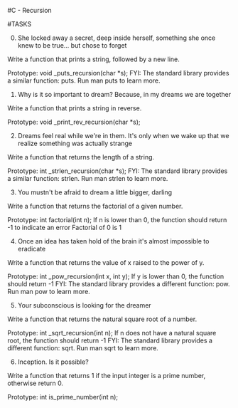 #C - Recursion

#TASKS

0. She locked away a secret, deep inside herself, something she once knew to be true... but chose to forget

Write a function that prints a string, followed by a new line.

Prototype: void _puts_recursion(char *s);
FYI: The standard library provides a similar function: puts. Run man puts to learn more.

1. Why is it so important to dream? Because, in my dreams we are together

Write a function that prints a string in reverse.

Prototype: void _print_rev_recursion(char *s);

2. Dreams feel real while we're in them. It's only when we wake up that we realize something was actually strange

Write a function that returns the length of a string.

Prototype: int _strlen_recursion(char *s);
FYI: The standard library provides a similar function: strlen. Run man strlen to learn more.

3. You mustn't be afraid to dream a little bigger, darling

Write a function that returns the factorial of a given number.

Prototype: int factorial(int n);
If n is lower than 0, the function should return -1 to indicate an error
Factorial of 0 is 1

4. Once an idea has taken hold of the brain it's almost impossible to eradicate

Write a function that returns the value of x raised to the power of y.

Prototype: int _pow_recursion(int x, int y);
If y is lower than 0, the function should return -1
FYI: The standard library provides a different function: pow. Run man pow to learn more.

5. Your subconscious is looking for the dreamer

Write a function that returns the natural square root of a number.

Prototype: int _sqrt_recursion(int n);
If n does not have a natural square root, the function should return -1
FYI: The standard library provides a different function: sqrt. Run man sqrt to learn more.

6. Inception. Is it possible?

Write a function that returns 1 if the input integer is a prime number, otherwise return 0.

Prototype: int is_prime_number(int n);


